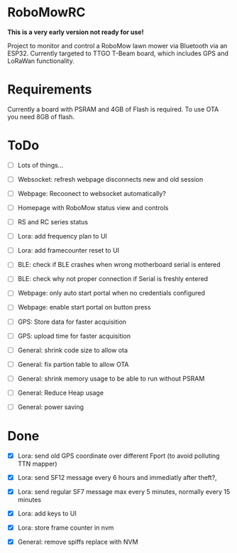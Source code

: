 # RoboMowRC
**This is a very early version not ready for use!**

Project to monitor and control a RoboMow lawn mower via Bluetooth via an ESP32.
Currently targeted to TTGO T-Beam board, which includes GPS and LoRaWan functionality.

# Requirements
Currently a board with PSRAM and 4GB of Flash is required. To use OTA you need 8GB of flash.

# ToDo
 
- [ ] Lots of things...
- [ ] Websocket: refresh webpage disconnects new and old session
- [ ] Webpage: Recoonect to websocket automatically?


- [ ] Homepage with RoboMow status view and controls
- [ ] RS and RC series status
- [ ] Lora: add frequency plan to UI
- [ ] Lora: add framecounter reset to UI

- [ ] BLE: check if BLE crashes when wrong motherboard serial is entered
- [ ] BLE: check why not proper connection if Serial is freshly entered

- [ ] Webpage: only auto start portal when no credentials configured
- [ ] Webpage: enable start portal on button press

- [ ] GPS: Store data for faster acquisition
- [ ] GPS: upload time for faster acquisition

- [ ] General: shrink code size to allow ota
- [ ] General: fix partion table to allow OTA
- [ ] General: shrink memory usage to be able to run without PSRAM
- [ ] General: Reduce Heap usage

- [ ] General: power saving


# Done
- [x] Lora: send old GPS coordinate over different Fport (to avoid polluting TTN mapper)
- [x] Lora: send SF12 message every 6 hours and immediatly after theft?,
- [x] Lora: send regular SF7 message max every 5 minutes, normally every 15 minutes
- [x] Lora: add keys to UI
- [x] Lora: store frame counter in nvm
- [x] General: remove spiffs replace with NVM
 
